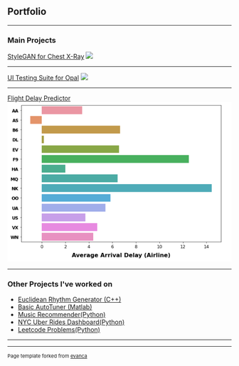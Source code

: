 ## Portfolio

---

### Main Projects

[StyleGAN for Chest X-Ray](/sample_page)
<img src="images/dummy_thumbnail.jpg?raw=true"/>

---
[UI Testing Suite for Opal](/pdf/HIG-2018-10.pdf)
<img src="images/dummy_thumbnail.jpg?raw=true"/>

---
[Flight Delay Predictor](https://github.com/jmesich/travel_data/tree/main/flight_delay)
<img src="images/airline_delay.png?raw=true"/>

---

### Other Projects I've worked on

- [Euclidean Rhythm Generator (C++)](https://medium.com/@mesic26/mumt-306-final-project-29e817d21b1d)
- [Basic AutoTuner (Matlab)](https://medium.com/@mesic26/mumt-307-final-project-autotune-5d4c0d46ffcf)
- [Music Recommender(Python)](https://github.com/jmesich/music_recommender)
- [NYC Uber Rides Dashboard(Python)](https://github.com/jmesich/travel_data)
- [Leetcode Problems(Python)](https://github.com/jmesich/leetcode)

---




---
<p style="font-size:11px">Page template forked from <a href="https://github.com/evanca/quick-portfolio">evanca</a></p>
<!-- Remove above link if you don't want to attibute -->
